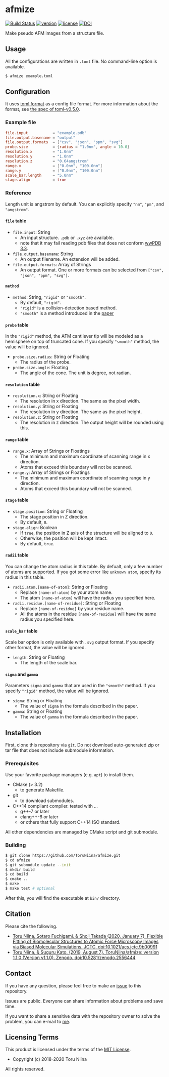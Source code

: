 afmize
====
[![Build Status](https://www.travis-ci.com/ToruNiina/afmize.svg?branch=master)](https://www.travis-ci.com/ToruNiina/afmize)
[![version](https://img.shields.io/github/release/ToruNiina/afmize.svg?style=flat)](https://github.com/ToruNiina/afmize/releases)
[![license](https://img.shields.io/github/license/ToruNiina/afmize.svg?style=flat)](https://github.com/ToruNiina/afmize/blob/master/LICENSE)
[![DOI](https://zenodo.org/badge/DOI/10.5281/zenodo.3779937.svg)](https://doi.org/10.5281/zenodo.3779937)

Make pseudo AFM images from a structure file.

## Usage

All the configurations are written in `.toml` file.
No command-line option is available.

```sh
$ afmize example.toml
```

## Configuration

It uses [toml format](https://github.com/toml-lang/toml) as a config file format.
For more information about the format, see [the spec of toml-v0.5.0](https://github.com/toml-lang/toml/blob/master/versions/en/toml-v0.5.0.md).

### Example file

```toml
file.input           = "example.pdb"
file.output.basename = "output"
file.output.formats  = ["csv", "json", "ppm", "svg"]
probe.size           = {radius = "1.0nm", angle = 10.0}
resolution.x         = "1.0nm"
resolution.y         = "1.0nm"
resolution.z         = "0.64angstrom"
range.x              = ["0.0nm", "100.0nm"]
range.y              = ["0.0nm", "100.0nm"]
scale_bar.length     = "5.0nm"
stage.align          = true
```

### Reference

Length unit is angstrom by default.
You can explicitly specify `"nm"`, `"pm"`, and `"angstrom"`.

#### `file` table

- `file.input`: String
  - An input structure. `.pdb` or `.xyz` are available.
  - note that it may fail reading pdb files that does not conform [wwPDB 3.3](http://www.wwpdb.org/documentation/file-format-content/format33/sect9.html#ATOM).
- `file.output.basename`: String
  - An output filename. An extension will be added.
- `file.output.formats`: Array of Strings
  - An output format. One or more formats can be selected from `["csv", "json", "ppm", "svg"]`.

#### `method`

- `method`: String, `"rigid"` or `"smooth"`.
  - By default, `"rigid"`.
  - `"rigid"` is a collision-detection based method.
  - `"smooth"` is a method introduced in the [paper](https://pubs.acs.org/doi/10.1021/acs.jctc.9b00991)

#### `probe` table

In the `"rigid"` method, the AFM cantilever tip will be modeled as a hemisphere on top of truncated cone.
If you specify `"smooth"` method, the value will be ignored.

- `probe.size.radius`: String or Floating
  - The radius of the probe. 
- `probe.size.angle`: Floating
  - The angle of the cone. The unit is degree, not radian.

#### `resolution` table

- `resolution.x`: String or Floating
  - The resolution in x direction. The same as the pixel width.
- `resolution.y`: String or Floating
  - The resolution in y direction. The same as the pixel height.
- `resolution.z`: String or Floating
  - The resolution in z direction. The output height will be rounded using this.

#### `range` table

- `range.x`: Array of Strings or Floatings
  - The minimum and maximum coordinate of scanning range in x direction.
  - Atoms that exceed this boundary will not be scanned.
- `range.y`: Array of Strings or Floatings
  - The minimum and maximum coordinate of scanning range in y direction.
  - Atoms that exceed this boundary will not be scanned.

#### `stage` table

- `stage.position`: String or Floating
  - The stage position in Z direction.
  - By default, `0`.
- `stage.align`: Boolean
  - If `true`, the position in Z axis of the structure will be aligned to `0`.
  - Otherwise, the position will be kept intact.
  - By default, `true`.

#### `radii` table

You can change the atom radius in this table.
By defualt, only a few number of atoms are supported.
If you got some error like `unknown atom`, specify its radius in this table.

- `radii.atom.[name-of-atom]`: String or Floating
  - Replace `[name-of-atom]` by your atom name.
  - The atom `[name-of-atom]` will have the radius you specified here.
- `radii.residue.[name-of-residue]`: String or Floating
  - Replace `[name-of-residue]` by your residue name.
  - All the atoms in the residue `[name-of-residue]` will have the same radius you specified here.

#### `scale_bar` table

Scale bar option is only available with `.svg` output format.
If you specify other format, the value will be ignored.

- `length`: String or Floating
  - The length of the scale bar.

#### `sigma` and `gamma`

Parameters `sigma` and `gamma` that are used in the `"smooth"` method.
If you specify `"rigid"` method, the value will be ignored.

- `sigma`: String or Floating
  - The value of `sigma` in the formula described in the paper.
- `gamma`: String or Floating
  - The value of `gamma` in the formula described in the paper.

## Installation

First, clone this repository via `git`. Do not download auto-generated zip or tar
file that does not include submodule information.

### Prerequisites

Use your favorite package managers (e.g. `apt`) to install them.

- CMake (> 3.2)
  - to generate Makefile.
- git
  - to download submodules.
- C++14 compliant compiler. tested with ...
  - g++-7 or later
  - clang++-6 or later
  - or others that fully support C++14 ISO standard.

All other dependencies are managed by CMake script and git submodule.

### Building

```sh
$ git clone https://github.com/ToruNiina/afmize.git
$ cd afmize
$ git submodule update --init
$ mkdir build
$ cd build
$ cmake ..
$ make
$ make test # optional
```

After this, you will find the executable at `bin/` directory.

## Citation

Please cite the following.

- [Toru Niina, Sotaro Fuchigami, & Shoji Takada (2020, January 7). Flexible Fitting of Biomolecular Structures to Atomic Force Microscopy Images via Biased Molecular Simulations. JCTC. doi:10.1021/acs.jctc.9b00991](https://doi.org/10.1021/acs.jctc.9b00991)
- [Toru Niina, & Suguru Kato. (2019, August 7). ToruNiina/afmize: version 1.1.0 (Version v1.1.0). Zenodo. doi:10.5281/zenodo.2556444](https://doi.org/10.5281/zenodo.2556444)

## Contact

If you have any question, please feel free to make an [issue](https://github.com/ToruNiina/afmize/issues) to this repository.

Issues are public. Everyone can share information about problems and save time.

If you want to share a sensitive data with the repository owner to solve the problem,
you can e-mail to [me](https://github.com/ToruNiina).

## Licensing Terms

This product is licensed under the terms of the [MIT License](LICENSE).

- Copyright (c) 2018-2020 Toru Niina

All rights reserved.
